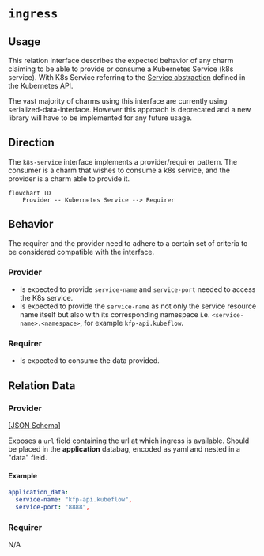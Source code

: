 # `ingress`

## Usage

This relation interface describes the expected behavior of any charm claiming to be able to provide or consume a Kubernetes Service (k8s service). With K8s Service referring to the [Service abstraction](https://kubernetes.io/docs/concepts/services-networking/service/ ) defined in the Kubernetes API.

The vast majority of charms using this interface are currently using serialized-data-interface. However this approach is deprecated and a new library will have to be implemented for any future usage.

## Direction
The `k8s-service` interface implements a provider/requirer pattern.
The consumer is a charm that wishes to consume a k8s service, and the provider is a charm able to provide it.

```mermaid
flowchart TD
    Provider -- Kubernetes Service --> Requirer
```

## Behavior

The requirer and the provider need to adhere to a certain set of criteria to be considered compatible with the interface.

### Provider

- Is expected to provide `service-name` and `service-port` needed to access the K8s service.
- Is expected to provide the `service-name` as not only the service resource name itself but also with its corresponding namespace i.e. `<service-name>.<namespace>`, for example `kfp-api.kubeflow`.

### Requirer

- Is expected to consume the data provided.

## Relation Data

### Provider

[\[JSON Schema\]](./schemas/provider.json)

Exposes a `url` field containing the url at which ingress is available. Should be placed in the **application** databag, encoded as yaml and nested in a "data" field.

#### Example

```yaml
application_data:
  service-name: "kfp-api.kubeflow",
  service-port: "8888",
```

### Requirer
N/A
